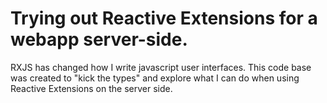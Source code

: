 # Trying out Reactive Extensions for a webapp server-side.

RXJS has changed how I write javascript user interfaces. This code base was created to "kick the types"
and explore what I can do when using Reactive Extensions on the server side.
